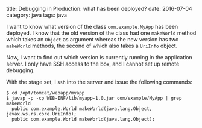 title: Debugging in Production: what has been deployed?
date: 2016-07-04
category: java
tags: java

I want to know what version of the class `com.example.MyApp` has been
deployed. I know that the old version of the class had one `makeWorld`
method which takes an `Object` as argument whereas the new version has
two `makeWorld` methods, the second of which also takes a `UriInfo`
object.

Now, I want to find out which version is currently running in the
application server. I only have SSH access to the box, and I cannot
set up remote debugging.

With the stage set, I `ssh` into the server and issue the following
commands:

```
$ cd /opt/tomcat/webapp/myapp
$ javap -p -cp WEB-INF/lib/myapp-1.0.jar com/example/MyApp | grep makeWorld
  public com.example.World makeWorld(java.lang.Object, javax.ws.rs.core.UriInfo);
  public com.example.World makeWorld(java.lang.Object);
```
